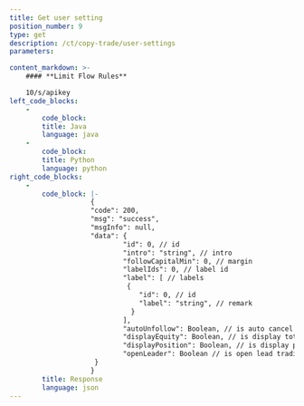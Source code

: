 ```yaml
---
title: Get user setting
position_number: 9
type: get
description: /ct/copy-trade/user-settings
parameters:

content_markdown: >-
    #### **Limit Flow Rules**

    10/s/apikey
left_code_blocks:
    -
        code_block:
        title: Java
        language: java
    -
        code_block:
        title: Python
        language: python
right_code_blocks:
    -
        code_block: |-
                    {
                    "code": 200,
                    "msg": "success",
                    "msgInfo": null,
                    "data": {
                            "id": 0, // id
                            "intro": "string", // intro
                            "followCapitalMin": 0, // margin
                            "labelIds": 0, // label id
                            "label": [ // labels
                             {
                                "id": 0, // id
                                "label": "string", // remark
                              }
                            ], 
                            "autoUnfollow": Boolean, // is auto cancel follow
                            "displayEquity": Boolean, // is display total amount
                            "displayPosition": Boolean, // is display position
                            "openLeader": Boolean // is open lead trading
                     }
                    }
        title: Response
        language: json
---
```

